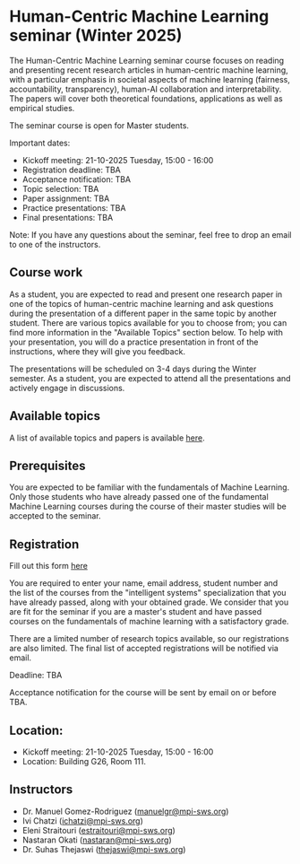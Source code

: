 # Human-Centric Machine Learning seminar (Winter 2025)

The Human-Centric Machine Learning seminar course focuses on reading and presenting recent research articles in human-centric machine learning, with a particular emphasis in societal aspects of machine learning (fairness, accountability, transparency), human-AI collaboration and interpretability. The papers will cover both theoretical foundations, applications as well as empirical studies.

The seminar course is open for Master students.

Important dates:

- Kickoff meeting: 21-10-2025 Tuesday, 15:00 - 16:00
- Registration deadline: TBA
- Acceptance notification: TBA
- Topic selection: TBA
- Paper assignment: TBA
- Practice presentations: TBA
- Final presentations: TBA

Note: If you have any questions about the seminar, feel free to drop an email to one of the instructors.

## Course work

As a student, you are expected to read and present one research paper in one of the topics of human-centric machine learning and ask questions during the presentation of a different paper in the same topic by another student. There are various topics available for you to choose from; you can find more information in the "Available Topics" section below. To help with your presentation, you will do a practice presentation in front of the instructions, where they will give you feedback.

The presentations will be scheduled on 3-4 days during the Winter semester. As a student, you are expected to attend all the presentations and actively engage in discussions.

## Available topics
 
A list of available topics and papers is available [here](https://docs.google.com/document/d/1CH72_BJvRA-98ixptDWimtNnhUs5CgfsZDEM4_eHA-c/edit?usp=sharing).

## Prerequisites

You are expected to be familiar with the fundamentals of Machine Learning. Only those students who have already passed one of the fundamental Machine Learning courses during the course of their master studies will be accepted to the seminar.

## Registration

Fill out this form [here](https://forms.gle/puBPTUMJFRJZhePu7)

You are required to enter your name, email address, student number and the list of the courses from the "intelligent systems" specialization that you have already passed, along with your obtained grade. We consider that you are fit for the seminar if you are a master's student and have passed courses on the fundamentals of machine learning with a satisfactory grade.

There are a limited number of research topics available, so our registrations are also limited. The final list of accepted registrations will be notified via email.

Deadline: TBA

Acceptance notification for the course will be sent by email on or before TBA.

## Location:

 - Kickoff meeting: 21-10-2025 Tuesday, 15:00 - 16:00
 - Location: Building G26, Room 111.

## Instructors

- Dr. Manuel Gomez-Rodriguez (manuelgr@mpi-sws.org)
- Ivi Chatzi (ichatzi@mpi-sws.org)
- Eleni Straitouri (estraitouri@mpi-sws.org)
- Nastaran Okati (nastaran@mpi-sws.org)
- Dr. Suhas Thejaswi (thejaswi@mpi-sws.org)
